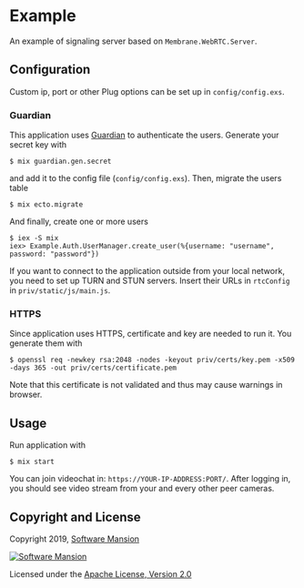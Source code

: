 # Example

An example of signaling server based on `Membrane.WebRTC.Server`.

## Configuration

Custom ip, port or other Plug options can be set up in `config/config.exs`. 

### Guardian

This application uses [Guardian](https://github.com/ueberauth/guardian) to authenticate 
the users. Generate your secret key with

```
$ mix guardian.gen.secret
```

and add it to the config file (`config/config.exs`). Then, migrate the users table

```
$ mix ecto.migrate
```

And finally, create one or more users

```
$ iex -S mix
iex> Example.Auth.UserManager.create_user(%{username: "username", password: "password"})
```

If you want to connect to the application outside from your local network, you need to set up 
TURN and STUN servers. Insert their URLs in `rtcConfig` in `priv/static/js/main.js`.
 
### HTTPS

Since application uses HTTPS, certificate and key are needed to run it. You generate them with

```
$ openssl req -newkey rsa:2048 -nodes -keyout priv/certs/key.pem -x509 -days 365 -out priv/certs/certificate.pem
```

Note that this certificate is not validated and thus may cause warnings in browser.

## Usage

Run application with

```
$ mix start
```

You can join videochat in: `https://YOUR-IP-ADDRESS:PORT/`. After logging in, you should see video 
stream from your and every other peer cameras.

## Copyright and License

Copyright 2019, [Software Mansion](https://swmansion.com/?utm_source=git&utm_medium=readme&utm_campaign=membrane)

[![Software Mansion](https://membraneframework.github.io/static/logo/swm_logo_readme.png)](https://swmansion.com/?utm_source=git&utm_medium=readme&utm_campaign=membrane)

Licensed under the [Apache License, Version 2.0](LICENSE)
